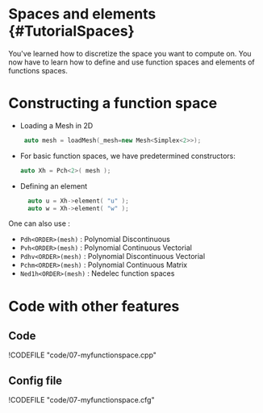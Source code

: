 Spaces and elements {#TutorialSpaces}
============================
<!-- toc -->

You've learned how to discretize the space you want to compute on.
You now have to learn how to define and use function spaces and elements of functions spaces.

# Constructing a function space
- Loading a Mesh in 2D   
  ```c++
   auto mesh = loadMesh(_mesh=new Mesh<Simplex<2>>);
  ```

- For basic function spaces, we have predetermined constructors:   
  ```c++
  auto Xh = Pch<2>( mesh );
  ```    

- Defining an element   
  ```c++
    auto u = Xh->element( "u" );
    auto w = Xh->element( "w" );
  ```
One can also use :
- `Pdh<ORDER>(mesh)` : Polynomial Discontinuous
- `Pvh<ORDER>(mesh)` : Polynomial Continuous Vectorial
- `Pdhv<ORDER>(mesh)` : Polynomial Discontinuous Vectorial
- `Pchm<ORDER>(mesh)` : Polynomial Continuous Matrix
- `Ned1h<ORDER>(mesh)` : Nedelec function spaces   
 
# Code with other features
## Code
!CODEFILE "code/07-myfunctionspace.cpp" 
## Config file
!CODEFILE "code/07-myfunctionspace.cfg" 
